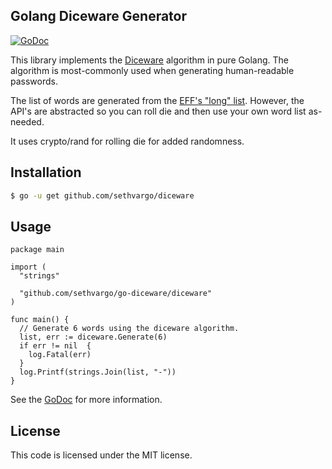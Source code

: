 ## Golang Diceware Generator

[![GoDoc](https://godoc.org/github.com/sethvargo/go-diceware?status.svg)](https://godoc.org/github.com/sethvargo/go-diceware)

This library implements the [Diceware](https://en.wikipedia.org/wiki/Diceware)
algorithm in pure Golang. The algorithm is most-commonly used when generating
human-readable passwords.

The list of words are generated from the [EFF's "long"
list](https://www.eff.org/deeplinks/2016/07/new-wordlists-random-passphrases).
However, the API's are abstracted so you can roll die and then use your own word
list as-needed.

It uses crypto/rand for rolling die for added randomness.

## Installation

```sh
$ go -u get github.com/sethvargo/diceware
```

## Usage

```golang
package main

import (
  "strings"

  "github.com/sethvargo/go-diceware/diceware"
)

func main() {
  // Generate 6 words using the diceware algorithm.
  list, err := diceware.Generate(6)
  if err != nil  {
    log.Fatal(err)
  }
  log.Printf(strings.Join(list, "-"))
}
```

See the [GoDoc](https://godoc.org/github.com/sethvargo/go-diceware) for more
information.

## License

This code is licensed under the MIT license.

